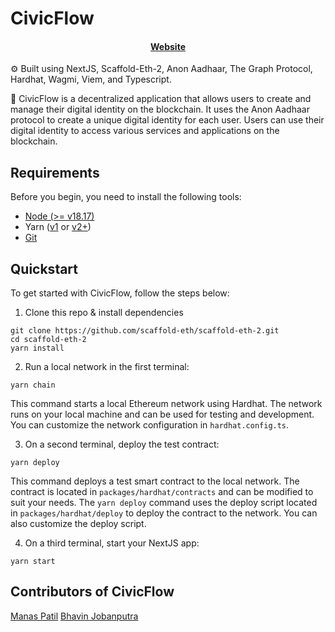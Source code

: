 # CivicFlow

<h4 align="center">
  <a href="https://scaffoldeth.io">Website</a>
</h4>

⚙️ Built using NextJS, Scaffold-Eth-2, Anon Aadhaar, The Graph Protocol, Hardhat, Wagmi, Viem, and Typescript.

🚀 CivicFlow is a decentralized application that allows users to create and manage their digital identity on the blockchain. It uses the Anon Aadhaar protocol to create a unique digital identity for each user. Users can use their digital identity to access various services and applications on the blockchain.

## Requirements

Before you begin, you need to install the following tools:

- [Node (>= v18.17)](https://nodejs.org/en/download/)
- Yarn ([v1](https://classic.yarnpkg.com/en/docs/install/) or [v2+](https://yarnpkg.com/getting-started/install))
- [Git](https://git-scm.com/downloads)

## Quickstart

To get started with CivicFlow, follow the steps below:

1. Clone this repo & install dependencies

```
git clone https://github.com/scaffold-eth/scaffold-eth-2.git
cd scaffold-eth-2
yarn install
```

2. Run a local network in the first terminal:

```
yarn chain
```

This command starts a local Ethereum network using Hardhat. The network runs on your local machine and can be used for testing and development. You can customize the network configuration in `hardhat.config.ts`.

3. On a second terminal, deploy the test contract:

```
yarn deploy
```

This command deploys a test smart contract to the local network. The contract is located in `packages/hardhat/contracts` and can be modified to suit your needs. The `yarn deploy` command uses the deploy script located in `packages/hardhat/deploy` to deploy the contract to the network. You can also customize the deploy script.

4. On a third terminal, start your NextJS app:

```
yarn start
```

## Contributors of CivicFlow

[Manas Patil](https://github.com/ManasPatil0967)
[Bhavin Jobanputra](https://github.com/Bhavinj13)